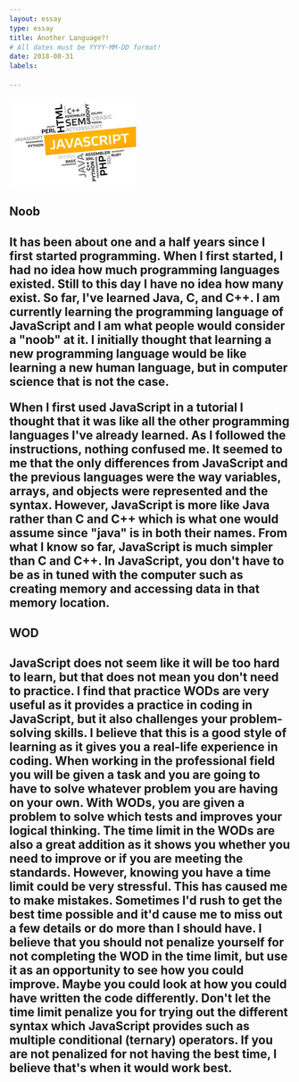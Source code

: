 ```yaml
---
layout: essay
type: essay
title: Another Language?!
# All dates must be YYYY-MM-DD format!
date: 2018-08-31
labels:

---
```

<img class="ui medium right floated rounded image" src="../images/javascript.jpg">
<h2>Noob<h2/>
It has been about one and a half years since I first started programming. When I first started, I had no idea how much programming languages existed. Still to this day I have no idea how many exist. So far, I've learned Java, C, and C++. I am currently learning the programming language of JavaScript and I am what people would consider a "noob" at it. I initially thought that learning a new programming language would be like learning a new human language, but in computer science that is not the case. 

When I first used JavaScript in a tutorial I thought that it was like all the other programming languages I've already learned. As I followed the instructions, nothing confused me. It seemed to me that the only differences from JavaScript and the previous languages were the way variables, arrays, and objects were represented and the syntax. However, JavaScript is more like Java rather than C and C++ which is what one would assume since "java" is in both their names. From what I know so far, JavaScript is much simpler than C and C++. In JavaScript, you don't have to be as in tuned with the computer such as creating memory and accessing data in that memory location.

<h2>WOD<h2/>
JavaScript does not seem like it will be too hard to learn, but that does not mean you don't need to practice. I find that practice WODs are very useful as it provides a practice in coding in JavaScript, but it also challenges your problem-solving skills. I believe that this is a good style of learning as it gives you a real-life experience in coding. When working in the professional field you will be given a task and you are going to have to solve whatever problem you are having on your own. With WODs, you are given a problem to solve which tests and improves your logical thinking. The time limit in the WODs are also a great addition as it shows you whether you need to improve or if you are meeting the standards. However, knowing you have a time limit could be very stressful. This has caused me to make mistakes. Sometimes I'd rush to get the best time possible and it'd cause me to miss out a few details or do more than I should have. I believe that you should not penalize yourself for not completing the WOD in the time limit, but use it as an opportunity to see how you could improve. Maybe you could look at how you could have written the code differently. Don't let the time limit penalize you for trying out the different syntax which JavaScript provides such as multiple conditional (ternary) operators. If you are not penalized for not having the best time, I believe that's when it would work best.

